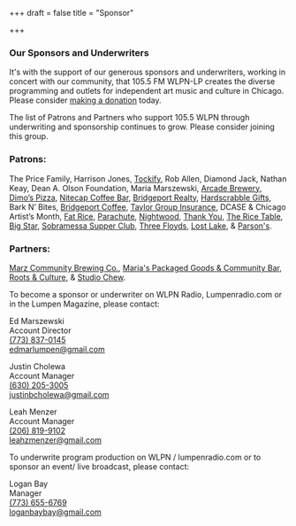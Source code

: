 +++
draft = false
title = "Sponsor"

+++

### Our Sponsors and Underwriters

It's with the support of our generous sponsors and underwriters, working in concert with our community, that 105.5 FM WLPN-LP creates the diverse programming and outlets for independent art music and culture in Chicago. Please consider [making a donation](http://www.lumpenradio.com/donate.html) today.

The list of Patrons and Partners who support 105.5 WLPN through underwriting and sponsorship continues to grow. Please consider joining this group.

### Patrons:

The Price Family, Harrison Jones, [Tockify](https://tockify.com), Rob Allen, Diamond Jack, Nathan Keay, Dean A. Olson Foundation, Maria Marszewski, [Arcade Brewery](http://www.arcadebrewery.com), [Dimo’s Pizza](https://www.dimospizza.com/), [Nitecap Coffee Bar](http://nitecapcoffee.com/), [Bridgeport Realty](http://www.bridgeportrealtygroup.com/), [Hardscrabble Gifts](http://www.hardscrabblegifts.com/), Bark N’ Bites, [Bridgeport Coffee](http://bridgeportcoffee.net/), [Taylor Group Insurance](http://taylorgroupinsurance.com/), DCASE & Chicago Artist’s Month, [Fat Rice](http://www.eatfatrice.com), [Parachute](http://www.parachuterestaurant.com/), [Nightwood](http://www.nightwoodrestaurant.com/), [Thank You](http://www.thankyouchinese.com/), [The Rice Table](http://thericetable.com/), [Big Star](http://bigstarchicago.com/), [Sobramessa Supper Club](http://www.sobremesachicago.com/), [Three Floyds](https://www.3floyds.com), [Lost Lake](http://www.lostlaketiki.com/), & [Parson's](http://www.parsonschickenandfish.com/).

### Partners:

[Marz Community Brewing Co.](http://www.marzbrewing.com), [Maria's Packaged Goods & Community Bar](http://www.community-bar.com), [Roots & Culture](http://www.rootsandculturecac.org/), & [Studio Chew](http://studiochew.com/).

To become a sponsor or underwriter on WLPN Radio, Lumpenradio.com or in the Lumpen Magazine, please contact:

Ed Marszewski  
Account Director  
[(773) 837-0145](tel:+1-773-837-0145)  
[edmarlumpen@gmail.com](mailto:edmarlumpen@gmail.com)

Justin Cholewa  
Account Manager  
[(630) 205-3005](tel:+1-630-205-3005)  
[justinbcholewa@gmail.com](justinbcholewa@gmail.com)

Leah Menzer  
Account Manager  
[(206) 819-9102](tel:+1-206-819-9102)  
[leahzmenzer@gmail.com](leahzmenzer@gmail.com)

To underwrite program production on WLPN / lumpenradio.com or to sponsor an event/ live broadcast, please contact:

Logan Bay  
Manager  
[(773) 655-6769](tel:+1-773-655-6769)  
[loganbaybay@gmail.com](loganbaybay@gmail.com)
